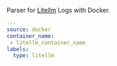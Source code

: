 Parser for [Litellm](https://github.com/BerriAI/litellm) Logs with Docker.

```yaml
---
source: docker
container_name:
 - litellm_container_name
labels:
  type: litellm
```
